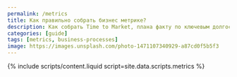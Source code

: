 ```yaml
---
permalink: /metrics
title: Как правильно собрать бизнес метрике?
description: Как собрать Time to Market, плана факту по ключевым долгосрочным задачам, плана факту по сроку реализации ключевых проектов 
categories: [guide]
tags: [metrics, business-processes]
image: https://images.unsplash.com/photo-1471107340929-a87cd0f5b5f3
---
```


{% include scripts/content.liquid
script=site.data.scripts.metrics
%}

